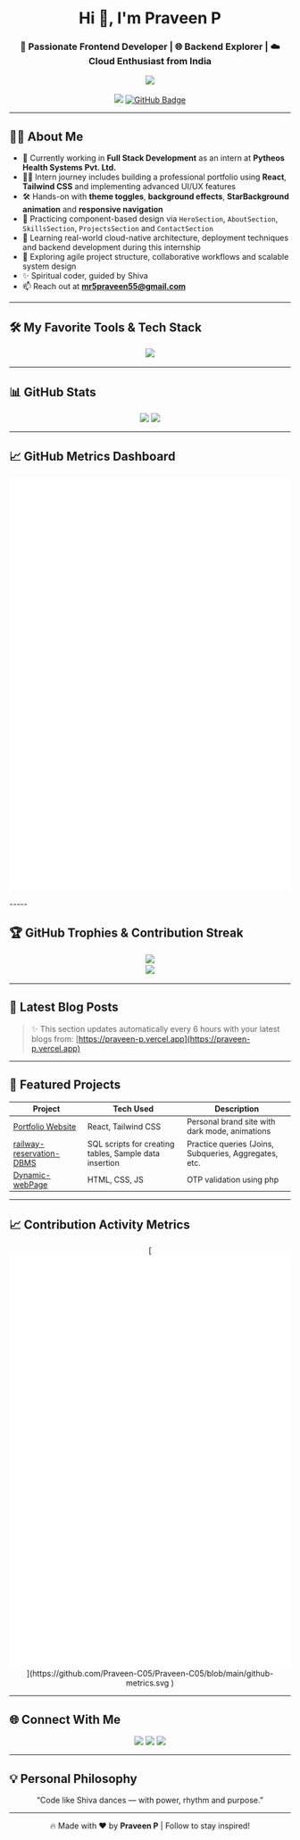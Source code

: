 <h1 align="center">Hi 👋, I'm Praveen P</h1>
<h3 align="center">🚀 Passionate Frontend Developer | 🌐 Backend Explorer | ☁️ Cloud Enthusiast from India</h3>

<p align="center">
  <img src="https://readme-typing-svg.herokuapp.com/?lines=Hi+👋,+I'm+Praveen+P.;Frontend+Dev+|+Cloud+Native+Learner+☁️;Building+Modern+Web+Apps+💻;Learning+Every+Single+Day+🌱;&center=true&width=500&height=50">
</p>

<p align="center">
  <img src="https://komarev.com/ghpvc/?username=Praveen-C05&label=Profile+views&color=blue&style=flat" />
  <a href="https://github.com/Praveen-C05?tab=followers"><img src="https://img.shields.io/github/followers/Praveen-C05?label=Followers&style=social" alt="GitHub Badge"></a>
</p>

---

## 👨‍💻 About Me

- 💼 Currently working in **Full Stack Development** as an intern at **Pytheos Health Systems Pvt. Ltd.**  
- 🧑‍💻 Intern journey includes building a professional portfolio using **React**, **Tailwind CSS** and implementing advanced UI/UX features  
- 🛠️ Hands-on with **theme toggles**, **background effects**, **StarBackground animation** and **responsive navigation**  
- 🔄 Practicing component-based design via `HeroSection`, `AboutSection`, `SkillsSection`, `ProjectsSection` and `ContactSection`  
- 🌱 Learning real-world cloud-native architecture, deployment techniques and backend development during this internship  
- 🧠 Exploring agile project structure, collaborative workflows and scalable system design  
- ✨ Spiritual coder, guided by Shiva  
- 📫 Reach out at **mr5praveen55@gmail.com**

---

## 🛠️ My Favorite Tools & Tech Stack

<p align="center">
  <img src="https://skillicons.dev/icons?i=html,css,js,react,nodejs,express,tailwind,java,mysql,mongodb,php,postman,git,github,aws,linux,vscode" />
</p>

---

## 📊 GitHub Stats

<p align="center">
  <img src="https://github-readme-stats.vercel.app/api?username=Praveen-C05&show_icons=true&theme=tokyonight&count_private=true" height="180px"/>
  <img src="https://github-readme-stats.vercel.app/api/top-langs/?username=Praveen-C05&layout=compact&theme=tokyonight" height="180px"/>
</p>

---

## 📈 GitHub Metrics Dashboard

<p align="center">
  <img src="https://raw.githubusercontent.com/Praveen-C05/Praveen-C05/main/github-metrics.svg" alt="GitHub Metrics" />
</p>
-----

## 🏆 GitHub Trophies & Contribution Streak

<p align="center">
  <img src="https://github-profile-trophy.vercel.app/?username=Praveen-C05&theme=monokai&row=2&column=4" />
  <br/>
  <img src="https://github-readme-streak-stats.herokuapp.com/?user=Praveen-C05&theme=tokyonight" />
</p>

---

## 📝 Latest Blog Posts
<!-- BLOG-POST-LIST:START -->
<!-- BLOG-POST-LIST:END -->

> ✨ This section updates automatically every 6 hours with your latest blogs from: [https://praveen-p.vercel.app](https://praveen-p.vercel.app)

---

## 🚀 Featured Projects

| Project | Tech Used | Description |
|--------|-----------|-------------|
| [Portfolio Website](https://github.com/Praveen-C05/portfolio) | React, Tailwind CSS | Personal brand site with dark mode, animations |
| [railway-reservation-DBMS](https://github.com/Praveen-C05/railway-reservation-DBMS) | SQL scripts for creating tables, Sample data insertion | Practice queries (Joins, Subqueries, Aggregates, etc. |
| [Dynamic-webPage](https://github.com/Praveen-C05/Dynamic-webPage.git) | HTML, CSS, JS | OTP validation using php |

---


## 📈 Contribution Activity Metrics

<p align="center">
  [<img src="./github-metrics.svg" alt="Metrics" />](https://github.com/Praveen-C05/Praveen-C05/blob/main/github-metrics.svg
)
</p>



---

## 🌐 Connect With Me

<p align="center">
  <a href="https://linkedin.com/in/mr5praveen"><img src="https://skillicons.dev/icons?i=linkedin" /></a>
  <a href="https://instagram.com/_mr__p_r_a_v_e_e_n_"><img src="https://skillicons.dev/icons?i=instagram" /></a>
  <a href="mailto:mr5praveen55@gmail.com"><img src="https://skillicons.dev/icons?i=gmail" /></a>
</p>

---

## 💡 Personal Philosophy

<p align="center">
  “Code like Shiva dances — with power, rhythm and purpose.”
</p>

---

<p align="center">
  🔥 Made with ❤️ by <strong>Praveen P</strong> | Follow to stay inspired!
</p>
